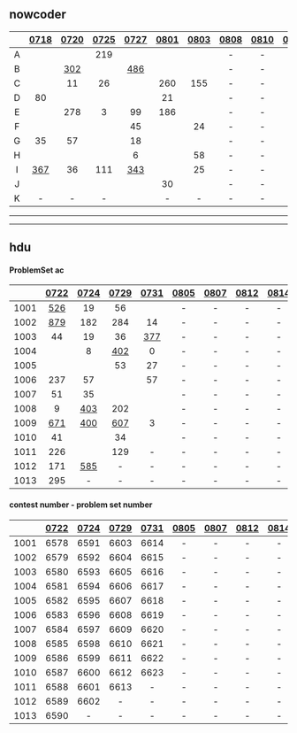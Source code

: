 ## nowcoder

|   | [0718](https://ac.nowcoder.com/acm/contest/881#countdown) | [0720](https://ac.nowcoder.com/acm/contest/882#countdown) | [0725](https://ac.nowcoder.com/acm/contest/883#countdown) | [0727](https://ac.nowcoder.com/acm/contest/884#countdown) |[0801](https://ac.nowcoder.com/acm/contest/885#countdown)|[0803](https://ac.nowcoder.com/acm/contest/886#countdown)| [0808](https://ac.nowcoder.com/acm/contest/887#countdown) | [0810](https://ac.nowcoder.com/acm/contest/888#countdown) | [0815](https://ac.nowcoder.com/acm/contest/889#countdown) | [0817](https://ac.nowcoder.com/acm/contest/890#countdown) |
| :--: | :--: | :--: | :--: | :--: | :--: | :--: | :--: | :--: | :--: | :--: |
|  A   |      |      | 219 |      |      |      | - | - | - | - |
|  B   |      | [302](https://ac.nowcoder.com/acm/contest/882/B) |      | [486](https://ac.nowcoder.com/acm/contest/884/B) |      |      | - | - | - | - |
|  C   |      |  11  |  26  |      | 260 |  155  | - | - | - | - |
|  D   |  80  |      |  |  |  21  |      | - | - | - | - |
|  E   |      | 278 |  3   |  99  | 186 |  | - | - | - | - |
|  F   |      |      |      |  45  |      |  24  | - | - | - | - |
|  G   |  35  |  57  |  |  18  |      |  | - | - | - | - |
|  H   |      |      |      |  6   |  |  58  | - | - | - | - |
|  I   | [367](https://ac.nowcoder.com/acm/contest/881/I) |  36  | 111 | [343](https://ac.nowcoder.com/acm/contest/884/I) |      |  25  | - | - | - | - |
|  J   |      |      |      |      |  30  |      | - | - | - | - |
|  K   |  -   |  -   |  -   |      |  -   |  -   | - | - | - | - |

---

---

## hdu

#### ProblemSet ac

|  | [0722](http://acm.hdu.edu.cn/search.php?field=problem&key=2019+Multi-University+Training+Contest+1&source=1&searchmode=source) | [0724](http://acm.hdu.edu.cn/search.php?field=problem&key=2019+Multi-University+Training+Contest+2&source=1&searchmode=source) | [0729](http://acm.hdu.edu.cn/search.php?field=problem&key=2019+Multi-University+Training+Contest+3&source=1&searchmode=source) | [0731](http://acm.hdu.edu.cn/search.php?field=problem&key=2019+Multi-University+Training+Contest+4&source=1&searchmode=source) | [0805](http://acm.hdu.edu.cn/search.php?field=problem&key=2019+Multi-University+Training+Contest+5&source=1&searchmode=source) | [0807](http://acm.hdu.edu.cn/search.php?field=problem&key=2019+Multi-University+Training+Contest+6&source=1&searchmode=source) | [0812](http://acm.hdu.edu.cn/search.php?field=problem&key=2019+Multi-University+Training+Contest+7&source=1&searchmode=source) | [0814](http://acm.hdu.edu.cn/search.php?field=problem&key=2019+Multi-University+Training+Contest+8&source=1&searchmode=source) | [0819](http://acm.hdu.edu.cn/search.php?field=problem&key=2019+Multi-University+Training+Contest+9&source=1&searchmode=source) | [0821](http://acm.hdu.edu.cn/search.php?field=problem&key=2019+Multi-University+Training+Contest+10&source=1&searchmode=source) |
| :--: | :-----: | :-----: | :-----: | :-----: | :--: | :--: | :--: | :--: | :--: | :--: |
| 1001 |[526](http://acm.hdu.edu.cn/showproblem.php?pid=6578)  | 19  | 56  |         | - | - | - | - | - | - |
| 1002 |[879](http://acm.hdu.edu.cn/showproblem.php?pid=6579) |182  |284 |  14  | - | - | - | - | - | - |
| 1003 | 44  | 19   | 36 |[377](http://acm.hdu.edu.cn/showproblem.php?pid=6616) | - | - | - | - | - | - |
| 1004 |         |  8   |[402](http://acm.hdu.edu.cn/showproblem.php?pid=6606)  |  0   | - | - | - | - | - | - |
| 1005 |         |         | 53  | 27 | - | - | - | - | - | - |
| 1006 |237  | 57 |         | 57 | - | - | - | - | - | - |
| 1007 | 51 | 35 |         |         | - | - | - | - | - | - |
| 1008 |  9   |[403](http://acm.hdu.edu.cn/showproblem.php?pid=6598)  |202  |         | - | - | - | - | - | - |
| 1009 |[671](http://acm.hdu.edu.cn/showproblem.php?pid=6586)  |[400](http://acm.hdu.edu.cn/showproblem.php?pid=6599) |[607](http://acm.hdu.edu.cn/showproblem.php?pid=6611)  |  3   | - | - | - | - | - | - |
| 1010 | 41  |         | 34 |         | - | - | - | - | - | - |
| 1011 |226  |         |129  |    -    | - | - | - | - | - | - |
| 1012 |171  |[585](http://acm.hdu.edu.cn/showproblem.php?pid=6602) |    -    |    -    | - | - | - | - | - | - |
| 1013 |295  |    -    |    -    |    -    | - | - | - | - | - | - |

#### contest number - problem set number

|  | [0722](http://acm.hdu.edu.cn/search.php?field=problem&key=2019+Multi-University+Training+Contest+1&source=1&searchmode=source) | [0724](http://acm.hdu.edu.cn/search.php?field=problem&key=2019+Multi-University+Training+Contest+2&source=1&searchmode=source) | [0729](http://acm.hdu.edu.cn/search.php?field=problem&key=2019+Multi-University+Training+Contest+3&source=1&searchmode=source) | [0731](http://acm.hdu.edu.cn/search.php?field=problem&key=2019+Multi-University+Training+Contest+4&source=1&searchmode=source) | [0805](http://acm.hdu.edu.cn/search.php?field=problem&key=2019+Multi-University+Training+Contest+5&source=1&searchmode=source) | [0807](http://acm.hdu.edu.cn/search.php?field=problem&key=2019+Multi-University+Training+Contest+6&source=1&searchmode=source) | [0812](http://acm.hdu.edu.cn/search.php?field=problem&key=2019+Multi-University+Training+Contest+7&source=1&searchmode=source) | [0814](http://acm.hdu.edu.cn/search.php?field=problem&key=2019+Multi-University+Training+Contest+8&source=1&searchmode=source) | [0819](http://acm.hdu.edu.cn/search.php?field=problem&key=2019+Multi-University+Training+Contest+9&source=1&searchmode=source) | [0821](http://acm.hdu.edu.cn/search.php?field=problem&key=2019+Multi-University+Training+Contest+10&source=1&searchmode=source) |
| :--: | :-----: | :-----: | :-----: | :-----: | :--: | :--: | :--: | :--: | :--: | :--: |
| 1001 | 6578 | 6591 | 6603 | 6614 | - | - | - | - | - | - |
| 1002 | 6579 | 6592 | 6604 | 6615 | - | - | - | - | - | - |
| 1003 | 6580 | 6593 | 6605 | 6616 | - | - | - | - | - | - |
| 1004 | 6581 | 6594 | 6606 | 6617 | - | - | - | - | - | - |
| 1005 | 6582 | 6595 | 6607 | 6618 | - | - | - | - | - | - |
| 1006 | 6583 | 6596 | 6608 | 6619 | - | - | - | - | - | - |
| 1007 | 6584 | 6597 | 6609 | 6620 | - | - | - | - | - | - |
| 1008 | 6585 | 6598 | 6610 | 6621 | - | - | - | - | - | - |
| 1009 | 6586 | 6599 | 6611 | 6622 | - | - | - | - | - | - |
| 1010 | 6587 | 6600 | 6612 | 6623 | - | - | - | - | - | - |
| 1011 | 6588 | 6601 | 6613 |    -    | - | - | - | - | - | - |
| 1012 | 6589 | 6602 |    -    |    -    | - | - | - | - | - | - |
| 1013 | 6590 |    -    |    -    |    -    | - | - | - | - | - | - |
